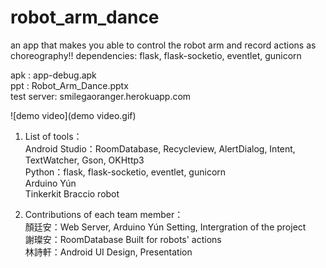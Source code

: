 # robot_arm_dance

an app that makes you able to control the robot arm and record actions as choreography!!
dependencies: flask, flask-socketio, eventlet, gunicorn  
  
apk : app-debug.apk  
ppt : Robot_Arm_Dance.pptx  
test server: smilegaoranger.herokuapp.com



![demo video](demo video.gif)


1. List of tools：  
	Android Studio：RoomDatabase, Recycleview, AlertDialog, Intent, TextWatcher, Gson, OKHttp3  
	Python：flask, flask-socketio, eventlet, gunicorn  
	Arduino Yún  
	Tinkerkit Braccio robot  

	
2. Contributions of each team member：  
	顏廷安：Web Server, Arduino Yún Setting, Intergration of the project  
	謝璨安：RoomDatabase Built for robots' actions  
	林詩軒：Android UI Design, Presentation  
